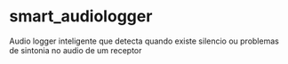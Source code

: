 # smart_audiologger
Audio logger inteligente que detecta quando existe silencio ou problemas de sintonia no audio de um receptor
